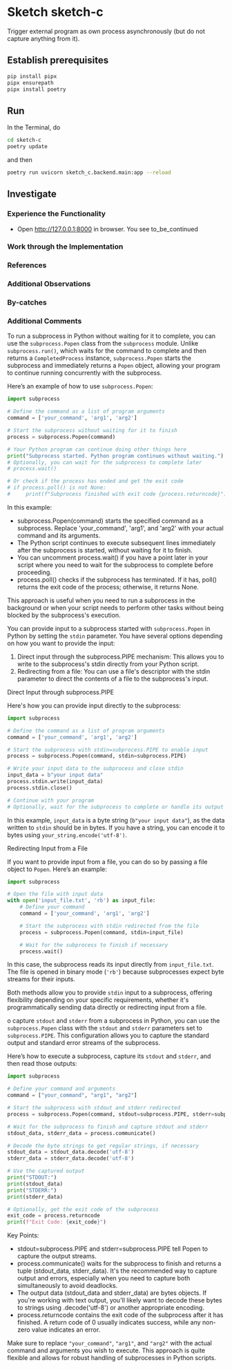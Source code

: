 # Sketch sketch-c

Trigger external program as own process asynchronously (but do not capture anything from it).

## Establish prerequisites

```bash
pip install pipx
pipx ensurepath
pipx install poetry
```

## Run

In the Terminal, do

``` bash
cd sketch-c
poetry update
```

and then

```bash
poetry run uvicorn sketch_c.backend.main:app --reload
```

## Investigate

### Experience the Functionality

- Open http://127.0.0.1:8000 in browser. You see to_be_continued

### Work through the Implementation

### References

### Additional Observations

### By-catches

### Additional Comments

To run a subprocess in Python without waiting for it to complete, you can use the `subprocess.Popen` class from the `subprocess` module. Unlike `subprocess.run()`, which waits for the command to complete and then returns a `CompletedProcess` instance, `subprocess.Popen` starts the subprocess and immediately returns a `Popen` object, allowing your program to continue running concurrently with the subprocess.

Here’s an example of how to use `subprocess.Popen`:

```python
import subprocess

# Define the command as a list of program arguments
command = ['your_command', 'arg1', 'arg2']

# Start the subprocess without waiting for it to finish
process = subprocess.Popen(command)

# Your Python program can continue doing other things here
print("Subprocess started. Python program continues without waiting.")
# Optionally, you can wait for the subprocess to complete later
# process.wait()

# Or check if the process has ended and get the exit code
# if process.poll() is not None:
#     print(f"Subprocess finished with exit code {process.returncode}")

```

In this example:

- subprocess.Popen(command) starts the specified command as a subprocess. Replace 'your_command', 'arg1', and 'arg2' with your actual command and its arguments.
- The Python script continues to execute subsequent lines immediately after the subprocess is started, without waiting for it to finish.
- You can uncomment process.wait() if you have a point later in your script where you need to wait for the subprocess to complete before proceeding.
- process.poll() checks if the subprocess has terminated. If it has, poll() returns the exit code of the process; otherwise, it returns None.

This approach is useful when you need to run a subprocess in the background or when your script needs to perform other tasks without being blocked by the subprocess's execution.


You can provide input to a subprocess started with `subprocess.Popen` in Python by setting the `stdin` parameter. You have several options depending on how you want to provide the input:

1. Direct input through the subprocess.PIPE mechanism: This allows you to write to the subprocess's stdin directly from your Python script.
2. Redirecting from a file: You can use a file's descriptor with the stdin parameter to direct the contents of a file to the subprocess's input.

Direct Input through subprocess.PIPE

Here's how you can provide input directly to the subprocess:

```python
import subprocess

# Define the command as a list of program arguments
command = ['your_command', 'arg1', 'arg2']

# Start the subprocess with stdin=subprocess.PIPE to enable input
process = subprocess.Popen(command, stdin=subprocess.PIPE)

# Write your input data to the subprocess and close stdin
input_data = b"your input data"
process.stdin.write(input_data)
process.stdin.close()

# Continue with your program
# Optionally, wait for the subprocess to complete or handle its output
```

In this example, `input_data` is a byte string (`b"your input data"`), as the data written to `stdin` should be in bytes. If you have a string, you can encode it to bytes using `your_string.encode('utf-8')`.

Redirecting Input from a File

If you want to provide input from a file, you can do so by passing a file object to `Popen`. Here’s an example:

```python
import subprocess

# Open the file with input data
with open('input_file.txt', 'rb') as input_file:
    # Define your command
    command = ['your_command', 'arg1', 'arg2']

    # Start the subprocess with stdin redirected from the file
    process = subprocess.Popen(command, stdin=input_file)

    # Wait for the subprocess to finish if necessary
    process.wait()

```

In this case, the subprocess reads its input directly from `input_file.txt`. The file is opened in binary mode (`'rb'`) because subprocesses expect byte streams for their inputs.

Both methods allow you to provide `stdin` input to a subprocess, offering flexibility depending on your specific requirements, whether it's programmatically sending data directly or redirecting input from a file.

o capture `stdout` and `stderr` from a subprocess in Python, you can use the `subprocess.Popen` class with the `stdout` and `stderr` parameters set to `subprocess.PIPE`. This configuration allows you to capture the standard output and standard error streams of the subprocess.

Here’s how to execute a subprocess, capture its `stdout` and `stderr`, and then read those outputs:

```python
import subprocess

# Define your command and arguments
command = ["your_command", "arg1", "arg2"]

# Start the subprocess with stdout and stderr redirected
process = subprocess.Popen(command, stdout=subprocess.PIPE, stderr=subprocess.PIPE)

# Wait for the subprocess to finish and capture stdout and stderr
stdout_data, stderr_data = process.communicate()

# Decode the byte strings to get regular strings, if necessary
stdout_data = stdout_data.decode('utf-8')
stderr_data = stderr_data.decode('utf-8')

# Use the captured output
print("STDOUT:")
print(stdout_data)
print("STDERR:")
print(stderr_data)

# Optionally, get the exit code of the subprocess
exit_code = process.returncode
print(f"Exit Code: {exit_code}")

```

Key Points:

- stdout=subprocess.PIPE and stderr=subprocess.PIPE tell Popen to capture the output streams.
- process.communicate() waits for the subprocess to finish and returns a tuple (stdout_data, stderr_data). It's the recommended way to capture output and errors, especially when you need to capture both simultaneously to avoid deadlocks.
- The output data (stdout_data and stderr_data) are bytes objects. If you're working with text output, you'll likely want to decode these bytes to strings using .decode('utf-8') or another appropriate encoding.
- process.returncode contains the exit code of the subprocess after it has finished. A return code of 0 usually indicates success, while any non-zero value indicates an error.

Make sure to replace `"your_command"`, `"arg1"`, and `"arg2"` with the actual command and arguments you wish to execute. This approach is quite flexible and allows for robust handling of subprocesses in Python scripts.

